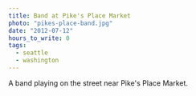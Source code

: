 ```yaml
---
title: Band at Pike's Place Market
photo: "pikes-place-band.jpg"
date: "2012-07-12"
hours_to_write: 0
tags:
  - seattle
  - washington
---
```


A band playing on the street near Pike's Place Market.
